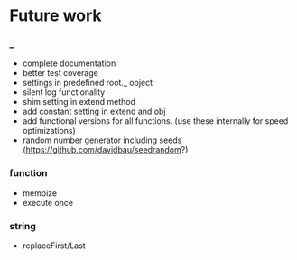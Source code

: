 # Future work

### _

- complete documentation
- better test coverage
- settings in predefined root._ object
- silent log functionality
- shim setting in extend method
- add constant setting in extend and obj
- add functional versions for all functions. (use these internally for speed optimizations)
- random number generator including seeds (https://github.com/davidbau/seedrandom?)

### function
- memoize
- execute once

### string
- replaceFirst/Last





